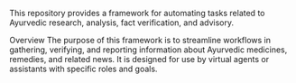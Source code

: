 This repository provides a framework for automating tasks related to Ayurvedic research, analysis, fact verification, and advisory.

Overview
The purpose of this framework is to streamline workflows in gathering, verifying, and reporting information about Ayurvedic medicines, remedies, and related news. It is designed for use by virtual agents or assistants with specific roles and goals.

